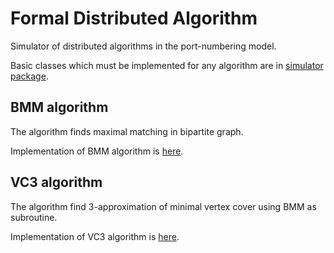 # Formal Distributed Algorithm

Simulator of distributed algorithms in the port-numbering model.

Basic classes which must be implemented for any algorithm are in [simulator package](java/main/com/github/kornilova_l/formal_da/simulator).

## BMM algorithm

The algorithm finds maximal matching in bipartite graph.

Implementation of BMM algorithm is [here](java/main/com/github/kornilova_l/formal_da/implementation/BMM).

## VC3 algorithm

The algorithm find 3-approximation of minimal vertex cover using BMM as subroutine.

Implementation of VC3 algorithm is [here](java/main/com/github/kornilova_l/formal_da/implementation/VC3).
